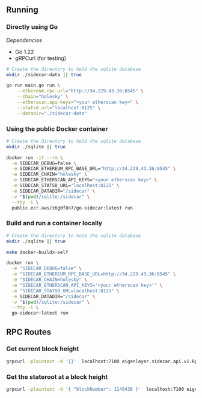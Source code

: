 ## Running

### Directly using Go

*Dependencies*

* Go 1.22
* gRPCurl (for testing)

```bash
# Create the directory to hold the sqlite database
mkdir ./sidecar-data || true

go run main.go run \
    --ethereum.rpc-url="http://34.229.43.36:8545" \
    --chain="holesky" \
    --etherscan.api-keys="<your etherscan key>" \
    --statsd.url="localhost:8125" \
    --datadir="./sidecar-data"

```

### Using the public Docker container
```bash
# Create the directory to hold the sqlite database
mkdir ./sqlite || true

docker run -it --rm \
  -e SIDECAR_DEBUG=false \
  -e SIDECAR_ETHEREUM_RPC_BASE_URL="http://34.229.43.36:8545" \
  -e SIDECAR_CHAIN="holesky" \
  -e SIDECAR_ETHERSCAN_API_KEYS="<your etherscan key>" \
  -e SIDECAR_STATSD_URL="localhost:8125" \
  -e SIDECAR_DATADIR="/sidecar" \
  -v "$(pwd)/sqlite:/sidecar" \
  --tty -i \
  public.ecr.aws/z6g0f8n7/go-sidecar:latest run
```

### Build and run a container locally
```bash
# Create the directory to hold the sqlite database
mkdir ./sqlite || true

make docker-buildx-self

docker run \
  -e "SIDECAR_DEBUG=false" \
  -e "SIDECAR_ETHEREUM_RPC_BASE_URL=http://34.229.43.36:8545" \
  -e "SIDECAR_CHAIN=holesky" \
  -e "SIDECAR_ETHERSCAN_API_KEYS='<your etherscan key>'" \
  -e "SIDECAR_STATSD_URL=localhost:8125" \
  -e SIDECAR_DATADIR="/sidecar" \
  -v "$(pwd)/sqlite:/sidecar" \
  --tty -i \
  go-sidecar:latest run
```

## RPC Routes

### Get current block height

```bash
grpcurl -plaintext -d '{}'  localhost:7100 eigenlayer.sidecar.api.v1.Rpc/GetBlockHeight
```

### Get the stateroot at a block height

```bash
grpcurl -plaintext -d '{ "blockNumber": 1140438 }'  localhost:7100 eigenlayer.sidecar.api.v1.Rpc/GetStateRoot
